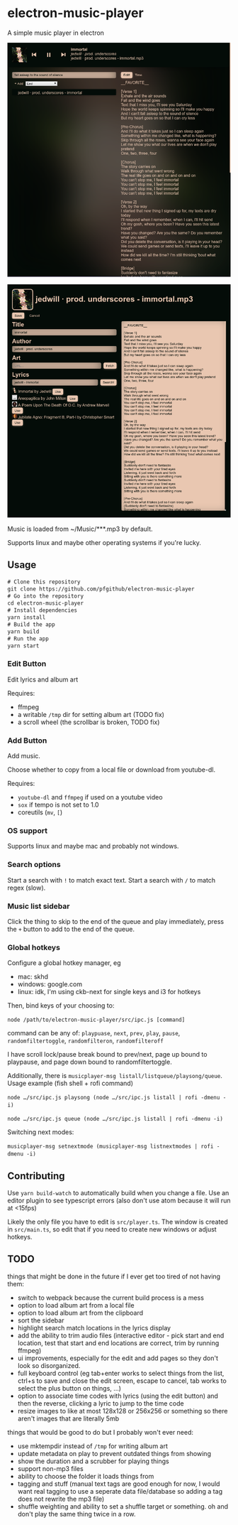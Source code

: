# electron-music-player

A simple music player in electron

![screenshot](.github/demo-2021-06-15.png)

![screenshot](.github/demo-edit-2021-06-15.png)

Music is loaded from ~/Music/\*\*\*.mp3 by default.

Supports linux and maybe other operating systems if you're lucky.

## Usage

```
# Clone this repository
git clone https://github.com/pfgithub/electron-music-player
# Go into the repository
cd electron-music-player
# Install dependencies
yarn install
# Build the app
yarn build
# Run the app
yarn start
```

### Edit Button

Edit lyrics and album art

Requires:

-   ffmpeg
-   a writable `/tmp` dir for setting album art (TODO fix)
-   a scroll wheel (the scrollbar is broken, TODO fix)

### Add Button

Add music.

Choose whether to copy from a local file or download from youtube-dl.

Requires:

-   `youtube-dl` and `ffmpeg` if used on a youtube video
-   `sox` if tempo is not set to 1.0
-   coreutils (`mv`, `[`)

### OS support

Supports linux and maybe mac and probably not windows.

### Search options

Start a search with `!` to match exact text. Start a search with `/` to match regex (slow).

### Music list sidebar

Click the thing to skip to the end of the queue and play immediately, press the `+` button to add to the end of the
queue.

### Global hotkeys

Configure a global hotkey manager, eg

-   mac: skhd
-   windows: google.com
-   linux: idk, I'm using ckb-next for single keys and i3 for hotkeys

Then, bind keys of your choosing to:

`node /path/to/electron-music-player/src/ipc.js [command]`

command can be any of: `playpuase`, `next`, `prev`, `play`, `pause`, `randomfiltertoggle`, `randomfilteron`,
`randomfilteroff`

I have scroll lock/pause break bound to prev/next, page up bound to playpause, and page down bound to
randomfiltertoggle.

Additionally, there is `musicplayer-msg listall/listqueue/playsong/queue`. Usage example (fish shell + rofi command)

`node …/src/ipc.js playsong (node …/src/ipc.js listall | rofi -dmenu -i)`

`node …/src/ipc.js queue (node …/src/ipc.js listall | rofi -dmenu -i)`

Switching next modes:

`musicplayer-msg setnextmode (musicplayer-msg listnextmodes | rofi -dmenu -i)`

## Contributing

Use `yarn build-watch` to automatically build when you change a file. Use an editor plugin to see typescript errors
(also don't use atom because it will run at <15fps)

Likely the only file you have to edit is `src/player.ts`. The window is created in `src/main.ts`, so edit that if you
need to create new windows or adjust hotkeys.

## TODO

things that might be done in the future if I ever get too tired of not having them:

-   switch to webpack because the current build process is a mess
-   option to load album art from a local file
-   option to load album art from the clipboard
-   sort the sidebar
-   highlight search match locations in the lyrics display
-   add the ability to trim audio files (interactive editor - pick start and end location, test that start and end
    locations are correct, trim by running ffmpeg)
-   ui improvements, especially for the edit and add pages so they don't look so disorganized.
-   full keyboard control (eg tab+enter works to select things from the list, ctrl+s to save and close the edit screen,
    escape to cancel, tab works to select the plus button on things, …)
-   option to associate time codes with lyrics (using the edit button) and then the reverse, clicking a lyric to jump to
    the time code
-   resize images to like at most 128x128 or 256x256 or something so there aren't images that are literally 5mb

things that would be good to do but I probably won't ever need:

-   use mktempdir instead of `/tmp` for writing album art
-   update metadata on play to prevent outdated things from showing
-   show the duration and a scrubber for playing things
-   support non-mp3 files
-   ability to choose the folder it loads things from
-   tagging and stuff (manual text tags are good enough for now, I would want real tagging to use a seperate data
    file/database so adding a tag does not rewrite the mp3 file)
-   shuffle weighting and ability to set a shuffle target or something. oh and don't play the same thing twice in a row.
